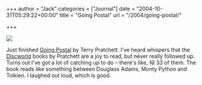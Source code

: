 +++
author = "Jack"
categories = ["Journal"]
date = "2004-10-31T05:29:22+00:00"
title = "Going Postal"
url = "/2004/going-postal/"

+++

![][1]
  

  
Just finished [Going Postal][2] by Terry Pratchett. I've heard whispers that the [Discworld][3] books by Pratchett are a joy to read, but never really followed up. Turns out I've got a lot of catching up to do &#8211; there's like, <del>12</del> 33 of them. The book reads like something between Douglass Adams, Monty Python and Tolkien. I laughed out loud, which is good.

 [1]: /images/blog/going-postal.jpg
 [2]: http://www.amazon.com/exec/obidos/tg/detail/-/0060013133
 [3]: http://www.terrypratchettbooks.com/discworld/